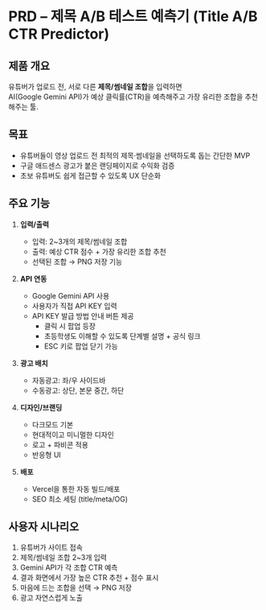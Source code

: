 # PRD – 제목 A/B 테스트 예측기 (Title A/B CTR Predictor)

## 제품 개요
유튜버가 업로드 전, 서로 다른 **제목/썸네일 조합**을 입력하면  
AI(Google Gemini API)가 예상 클릭률(CTR)을 예측해주고 가장 유리한 조합을 추천해주는 툴.

## 목표
- 유튜버들이 영상 업로드 전 최적의 제목·썸네일을 선택하도록 돕는 간단한 MVP
- 구글 애드센스 광고가 붙은 랜딩페이지로 수익화 검증
- 초보 유튜버도 쉽게 접근할 수 있도록 UX 단순화

## 주요 기능
1. **입력/출력**
   - 입력: 2~3개의 제목/썸네일 조합
   - 출력: 예상 CTR 점수 + 가장 유리한 조합 추천
   - 선택된 조합 → PNG 저장 기능

2. **API 연동**
   - Google Gemini API 사용
   - 사용자가 직접 API KEY 입력
   - API KEY 발급 방법 안내 버튼 제공
     - 클릭 시 팝업 등장
     - 초등학생도 이해할 수 있도록 단계별 설명 + 공식 링크
     - ESC 키로 팝업 닫기 가능

3. **광고 배치**
   - 자동광고: 좌/우 사이드바
   - 수동광고: 상단, 본문 중간, 하단

4. **디자인/브랜딩**
   - 다크모드 기본
   - 현대적이고 미니멀한 디자인
   - 로고 + 파비콘 적용
   - 반응형 UI

5. **배포**
   - Vercel을 통한 자동 빌드/배포
   - SEO 최소 세팅 (title/meta/OG)

## 사용자 시나리오
1. 유튜버가 사이트 접속
2. 제목/썸네일 조합 2~3개 입력
3. Gemini API가 각 조합 CTR 예측
4. 결과 화면에서 가장 높은 CTR 추천 + 점수 표시
5. 마음에 드는 조합을 선택 → PNG 저장
6. 광고 자연스럽게 노출
